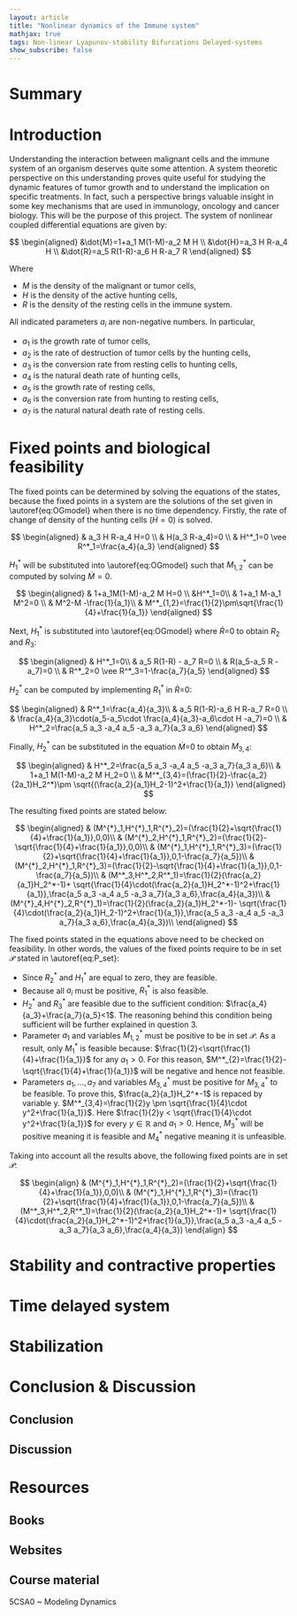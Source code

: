 ```yaml
---
layout: article
title: "Nonlinear dynamics of the Immune system"
mathjax: true
tags: Non-linear Lyapunov-stability Bifurcations Delayed-systems
show_subscribe: false
---
```



# Summary

# Introduction
<!-- This project was part of the course 'Modeling dynamics' (5SCA0) which was the first modeling course that focussed on non-linear systems. The content of the course was mainly mathematical and therefore not specific towards any engineering field. Examples in mechanical/electrical and chemical engineering have been proposed by defining the dynamic behavior with use of [port-Hamiltonian models](https://www.math.rug.nl/arjan/DownloadPublicaties/ICMvanderSchaft.pdf). -->
Understanding the interaction between malignant cells and the immune system of an organism deserves quite some attention. A system theoretic perspective on this understanding proves quite useful for studying the dynamic features of tumor growth and to understand the implication on specific treatments. In fact, such a perspective brings valuable insight in some key mechanisms that are used in immunology, oncology and cancer biology. This will be the purpose of this project. The system of nonlinear coupled differential equations are given by:

$$
\begin{aligned}
&\dot{M}=1+a_1 M(1-M)-a_2 M H \\
&\dot{H}=a_3 H R-a_4 H \\
&\dot{R}=a_5 R(1-R)-a_6 H R-a_7 R
\end{aligned} 
$$

Where

- $M$ is the density of the malignant or tumor cells,
- $H$ is the density of the active hunting cells,
- $R$ is the density of the resting cells in the immune system.

All indicated parameters $a_i$ are non-negative numbers. In particular,

- $a_1$ is the growth rate of tumor cells,
- $a_2$ is the rate of destruction of tumor cells by the hunting cells,
- $a_3$ is the conversion rate from resting cells to hunting cells,
- $a_4$ is the natural death rate of hunting cells,
- $a_5$ is the growth rate of resting cells,
- $a_6$ is the conversion rate from hunting to resting cells,
- $a_7$ is the natural natural death rate of resting cells.

# Fixed points and biological feasibility
The fixed points can be determined by solving the equations of the states, because the fixed points in a system are the solutions of the set given in \autoref{eq:OGmodel} when there is no time dependency. Firstly, the rate of change of density of the hunting cells ($\dot{H}=0$) is solved. 

$$
\begin{aligned}
& a_3 H R-a_4 H=0 \\ 
& H(a_3 R-a_4)=0 \\ 
& H^*_1=0 \vee R^*_1=\frac{a_4}{a_3}
\end{aligned}
$$

$H^*_1$ will be substituted into \autoref{eq:OGmodel} such that $M^*_{1,2}$ can be computed by solving $\dot{M}=0$.

$$
\begin{aligned}
& 1+a_1M(1-M)-a_2 M H=0 \\ 
&H^*_1=0\\
& 1+a_1 M-a_1 M^2=0 \\ 
& M^2-M -\frac{1}{a_1}\\ 
& M^*_{1,2}=\frac{1}{2}\pm\sqrt{\frac{1}{4}+\frac{1}{a_1}} 
\end{aligned}
$$

Next, $H^*_1$ is substituted into \autoref{eq:OGmodel} where $\dot{R}$=0 to obtain  $R_2$ and $R_3$: 

$$
\begin{aligned}
& H^*_1=0\\
& a_5 R(1-R) - a_7 R=0 \\
& R(a_5-a_5 R -a_7)=0 \\
& R^*_2=0 \vee R^*_3=1-\frac{a_7}{a_5}
\end{aligned}
$$

$H^*_2$ can be computed by implementing $R^*_1$ in $\dot{R}$=0:

$$
\begin{aligned}
& R^*_1=\frac{a_4}{a_3}\\
& a_5 R(1-R)-a_6 H R-a_7 R=0 \\
& \frac{a_4}{a_3}\cdot(a_5-a_5\cdot \frac{a_4}{a_3}-a_6\cdot H -a_7)=0 \\
& H^*_2=\frac{a_5 a_3 -a_4 a_5 -a_3 a_7}{a_3 a_6}
\end{aligned}
$$

Finally, $H^*_2$ can be substituted in the equation $\dot{M}$=0 to obtain $M_{3,4}$:

$$
\begin{aligned}
& H^*_2=\frac{a_5 a_3 -a_4 a_5 -a_3 a_7}{a_3 a_6}\\
& 1+a_1 M(1-M)-a_2 M H_2=0 \\
& M^*_{3,4}=(\frac{1}{2}-\frac{a_2}{2a_1}H_2^*)\pm \sqrt{(\frac{a_2}{a_1}H_2-1)^2+\frac{1}{a_1}}
\end{aligned}
$$

The resulting fixed points are stated below:

$$
\begin{aligned}
& (M^{*}_1,H^{*}_1,R^{*}_2)=(\frac{1}{2}+\sqrt{\frac{1}{4}+\frac{1}{a_1}},0,0)\\
& (M^{*}_2,H^{*}_1,R^{*}_2)=(\frac{1}{2}-\sqrt{\frac{1}{4}+\frac{1}{a_1}},0,0)\\
& (M^{*}_1,H^{*}_1,R^{*}_3)=(\frac{1}{2}+\sqrt{\frac{1}{4}+\frac{1}{a_1}},0,1-\frac{a_7}{a_5})\\
& (M^{*}_2,H^{*}_1,R^{*}_3)=(\frac{1}{2}-\sqrt{\frac{1}{4}+\frac{1}{a_1}},0,1-\frac{a_7}{a_5})\\
& (M^*_3,H^*_2,R^*_1)=\frac{1}{2}(\frac{a_2}{a_1}H_2^*-1)+ \sqrt{\frac{1}{4}\cdot(\frac{a_2}{a_1}H_2^*-1)^2+\frac{1}{a_1}},\frac{a_5 a_3 -a_4 a_5 -a_3 a_7}{a_3 a_6},\frac{a_4}{a_3})\\
& (M^{*}_4,H^{*}_2,R^{*}_1)=\frac{1}{2}(\frac{a_2}{a_1}H_2^*-1)- \sqrt{\frac{1}{4}\cdot(\frac{a_2}{a_1}H_2-1)^2+\frac{1}{a_1}},\frac{a_5 a_3 -a_4 a_5 -a_3 a_7}{a_3 a_6},\frac{a_4}{a_3})\\
\end{aligned}
$$

The fixed points stated in the equations above need to be checked on feasibility. In other words, the values of the fixed points require to be in set $\mathcal{P}$ stated in \autoref{eq:P_set}:


- Since $R^*_2$ and $H^*_1$ are equal to zero, they are feasible.
- Because all $a_i$ must be positive, $R^*_1$ is also feasible.
- $H^*_2$ and $R^*_3$ are feasible due to the sufficient condition: $\frac{a_4}{a_3}+\frac{a_7}{a_5}<1$. The reasoning behind this condition being sufficient will be further explained in question 3.
- Parameter $a_1$ and variables $M^*_{1,2}$ must be positive to be in set $\mathcal{P}$. As a result, only $M^*_1$ is feasible because: $\frac{1}{2}<\sqrt{\frac{1}{4}+\frac{1}{a_1}}$ for any $a_1>0$. For this reason, $M^*_{2}=\frac{1}{2}-\sqrt{\frac{1}{4}+\frac{1}{a_1}}$ will be negative and hence not feasible. 
- Parameters $a_1,...,a_7$ and variables $M^*_{3,4}$ must be positive for $M^*_{3,4}$ to be feasible. To prove this, $\frac{a_2}{a_1}H_2^*-1$ is repaced by variable y.  $M^*_{3,4}=\frac{1}{2}y \pm \sqrt{\frac{1}{4}\cdot y^2+\frac{1}{a_1}}$. Here $\frac{1}{2}y < \sqrt{\frac{1}{4}\cdot y^2+\frac{1}{a_1}}$ for every $y\in \mathbb{R}$ and $a_1>0$. Hence, $M^*_{3}$ will be positive meaning it is feasible and $M^*_{4}$ negative meaning it is unfeasible.   


Taking into account all the results above, the following fixed points are in set $\mathcal{P}$: 

$$
\begin{align}
    & (M^{*}_1,H^{*}_1,R^{*}_2)=(\frac{1}{2}+\sqrt{\frac{1}{4}+\frac{1}{a_1}},0,0)\\
    & (M^{*}_1,H^{*}_1,R^{*}_3)=(\frac{1}{2}+\sqrt{\frac{1}{4}+\frac{1}{a_1}},0,1-\frac{a_7}{a_5})\\
    & (M^*_3,H^*_2,R^*_1)=\frac{1}{2}(\frac{a_2}{a_1}H_2^*-1)+ \sqrt{\frac{1}{4}\cdot(\frac{a_2}{a_1}H_2^*-1)^2+\frac{1}{a_1}},\frac{a_5 a_3 -a_4 a_5 -a_3 a_7}{a_3 a_6},\frac{a_4}{a_3})
\end{align}
$$













# Stability and contractive properties

# Time delayed system

# Stabilization

# Conclusion & Discussion
## Conclusion
## Discussion
# Resources
## Books
## Websites
## Course material
5CSA0 ~ Modeling Dynamics